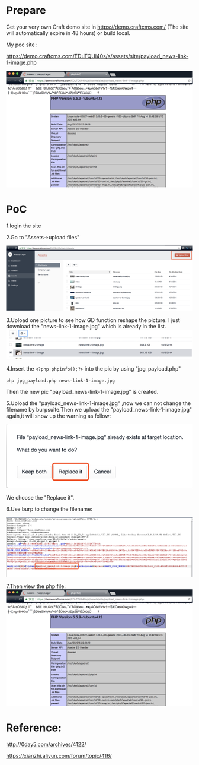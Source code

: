 # Prepare
Get your very own Craft demo site in https://demo.craftcms.com/ (The site will automatically expire in 48 hours) or build local.

My poc site : 

https://demo.craftcms.com/EDuTQUl40s/s/assets/site/payload_news-link-1-image.php

![](./4_poc.png) 

# PoC
1.login the site

2.Go to "Assets->upload files"

![](./1_upload.png)

3.Upload one picture to see how GD function reshape the picture. I just download the "news-link-1-image.jpg" which is already in the list.
![](./1_dowload.png)

4.Insert the `<?php phpinfo();?>` into the pic by using "jpg_payload.php"

  `php jpg_payload.php news-link-1-image.jpg`
  
  Then the new pic "payload_news-link-1-image.jpg" is created.
  
 5.Upload the "payload_news-link-1-image.jpg" ,now we can not change the filename by burpsuite.Then we upload the "payload_news-link-1-image.jpg" again,it will show up the warning as follow:
 
 ![](./2_replace.png)
 
  We choose the "Replace it".
 
 6.Use burp to change the filename:
 
 ![](./3_changePicName.png)
 
 7.Then view the php file:
 ![](./4_poc.png) 
  
# Reference:

http://0day5.com/archives/4122/

https://xianzhi.aliyun.com/forum/topic/416/
